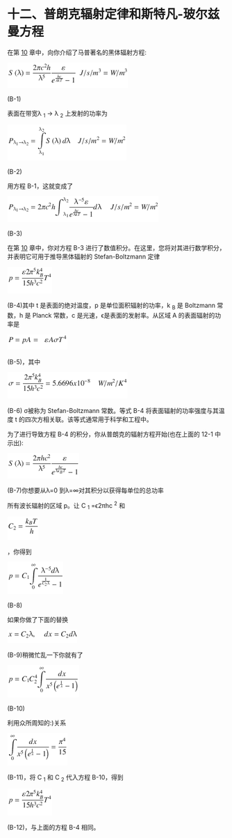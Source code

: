 # 十二、普朗克辐射定律和斯特凡-玻尔兹曼方程

在第 [10](10.html) 章中，向你介绍了马普著名的黑体辐射方程:

![$$ S\left(\uplambda \right)=\frac{2\pi {c}^2h}{\uplambda^5}\frac{\varepsilon }{e^{\frac{hc}{\lambda kT}}-1}\kern0.5em J/s/{m}^3=W/{m}^3 $$](img/A456962_1_En_12_Chapter_Equ1.gif)

(B-1)

表面在带宽λ <sub>1</sub> → λ <sub>2</sub> 上发射的功率为

![$$ {P}_{\uplambda_1\to {\uplambda}_2}=\underset{\uplambda_1}{\overset{\uplambda_2}{\int }}S\left(\uplambda \right)d\uplambda \kern1em J/s/{m}^2=W/{m}^2 $$](img/A456962_1_En_12_Chapter_Equ2.gif)

(B-2)

用方程 B-1，这就变成了

![$$ {P}_{\uplambda_1\to {\uplambda}_2}=2\pi {c}^2h{\int}_{\uplambda_1}^{\uplambda_2}\frac{\uplambda^{-5}\varepsilon }{e^{\frac{hc}{\uplambda kT}}-1}d\uplambda \kern1.2em J/s/{m}^2=W/{m}^2 $$](img/A456962_1_En_12_Chapter_Equ3.gif)

(B-3)

在第 [10](10.html) 章中，你对方程 B-3 进行了数值积分。在这里，您将对其进行数学积分，并表明它可用于推导黑体辐射的 Stefan-Boltzmann 定律

![$$ p=\frac{\varepsilon 2{\pi}^5{k}_B^4}{15{h}^3{c}^2}{T}^4 $$](img/A456962_1_En_12_Chapter_Equ4.gif)

(B-4)其中 t 是表面的绝对温度，p 是单位面积辐射的功率，k <sub>B</sub> 是 Boltzmann 常数，h 是 Planck 常数，c 是光速，ϵ是表面的发射率。从区域 A 的表面辐射的功率是

![$$ P= pA=\kern0.6em \varepsilon \kern0.1em A\sigma {T}^4 $$](img/A456962_1_En_12_Chapter_Equ5.gif)

(B-5)，其中

![$$ \sigma =\frac{2{\pi}^5{k}_B^4}{15{h}^3{c}^2}=5.6696x{10}^{-8}\kern1em W/{m}^2/{K}^4 $$](img/A456962_1_En_12_Chapter_Equ6.gif)

(B-6) σ被称为 Stefan-Boltzmann 常数。等式 B-4 将表面辐射的功率强度与其温度 t 的四次方相关联。该等式通常用于科学和工程中。

为了进行导致方程 B-4 的积分，你从普朗克的辐射方程开始(也在上面的 12-1 中示出):

![$$ S\left(\uplambda \right)=\frac{2\pi h{c}^2}{\uplambda^5}\frac{\varepsilon }{e^{\frac{hc}{\uplambda {\kappa}_BT}}-1} $$](img/A456962_1_En_12_Chapter_Equ7.gif)

(B-7)你想要从λ=0 到λ=∞对其积分以获得每单位的总功率

所有波长辐射的区域 p。让 C <sub>1</sub> =ϵ2πhc <sup>2</sup> 和

![$$ {C}_2=\frac{k_BT}{h} $$](img/A456962_1_En_12_Chapter_Equ13.gif)

，你得到

![$$ p={C}_1\underset{0}{\overset{\infty }{\int }}\frac{\uplambda^{-5}d\uplambda}{e^{\frac{1}{C_2\uplambda}}-1} $$](img/A456962_1_En_12_Chapter_Equ8.gif)

(B-8)

如果你做了下面的替换

![$$ x={C}_2\uplambda, \kern1.12em dx={C}_2d\uplambda $$](img/A456962_1_En_12_Chapter_Equ9.gif)

(B-9)稍微忙乱一下你就有了

![$$ p={C}_1{C}_2^4\underset{0}{\overset{\infty }{\int }}\frac{dx}{x^5\left({e}^{\frac{1}{x}}-1\right)} $$](img/A456962_1_En_12_Chapter_Equ10.gif)

(B-10)

利用众所周知的:)关系

![$$ \underset{0}{\overset{\infty }{\int }}\frac{dx}{x^5\left({e}^{\frac{1}{x}}-1\right)}=\frac{\pi^4}{15} $$](img/A456962_1_En_12_Chapter_Equ11.gif)

(B-11)，将 C <sub>1</sub> 和 C <sub>2</sub> 代入方程 B-10，得到

![$$ p=\frac{\varepsilon 2{\pi}^5{k}_B^4}{15{h}^3{c}^2}{T}^4 $$](img/A456962_1_En_12_Chapter_Equ12.gif)

(B-12)，与上面的方程 B-4 相同。
